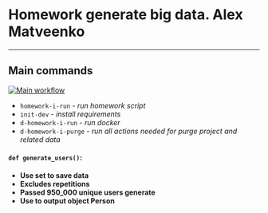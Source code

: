 # Homework generate big data. Alex Matveenko

***

## Main commands

[![Main workflow](https://github.com/hillel-i-python-pro-i-2022-08-26/homework__big_data_generator__alex_matveenko/actions/workflows/main-workflow.yml/badge.svg)](https://github.com/hillel-i-python-pro-i-2022-08-26/homework__big_data_generator__alex_matveenko/actions/workflows/main-workflow.yml)

* `homework-i-run` - *run homework script*
* `init-dev` - *install requirements*
* `d-homework-i-run` - *run docker*
* `d-homework-i-purge` - *run all actions needed for purge project and related data*

#### `def generate_users()`:

* **Use set to save data**
* **Excludes repetitions**
* **Passed 950_000 unique users generate**
* **Use to output object Person**
